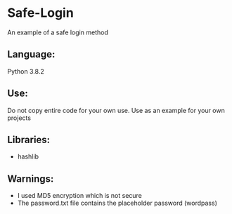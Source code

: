 # Safe-Login
An example of a safe login method

## Language:
Python 3.8.2

## Use:
Do not copy entire code for your own use. Use as an example for your own projects

## Libraries:
* hashlib

## Warnings:
* I used MD5 encryption which is not secure
* The password.txt file contains the placeholder password (wordpass)
